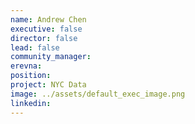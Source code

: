 ```yaml
---
name: Andrew Chen
executive: false
director: false
lead: false
community_manager:   
erevna:  
position:  
project: NYC Data
image: ../assets/default_exec_image.png
linkedin: 
---
```

